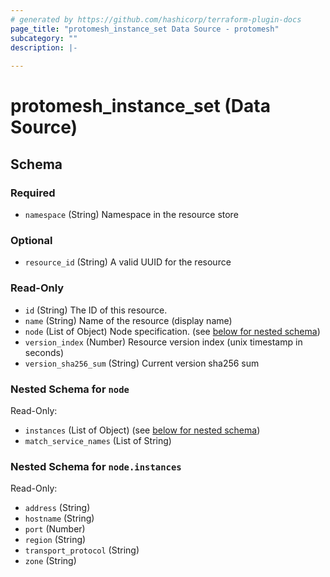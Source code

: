 ```yaml
---
# generated by https://github.com/hashicorp/terraform-plugin-docs
page_title: "protomesh_instance_set Data Source - protomesh"
subcategory: ""
description: |-
  
---
```


# protomesh_instance_set (Data Source)





<!-- schema generated by tfplugindocs -->
## Schema

### Required

- `namespace` (String) Namespace in the resource store

### Optional

- `resource_id` (String) A valid UUID for the resource

### Read-Only

- `id` (String) The ID of this resource.
- `name` (String) Name of the resource (display name)
- `node` (List of Object) Node specification. (see [below for nested schema](#nestedatt--node))
- `version_index` (Number) Resource version index (unix timestamp in seconds)
- `version_sha256_sum` (String) Current version sha256 sum

<a id="nestedatt--node"></a>
### Nested Schema for `node`

Read-Only:

- `instances` (List of Object) (see [below for nested schema](#nestedobjatt--node--instances))
- `match_service_names` (List of String)

<a id="nestedobjatt--node--instances"></a>
### Nested Schema for `node.instances`

Read-Only:

- `address` (String)
- `hostname` (String)
- `port` (Number)
- `region` (String)
- `transport_protocol` (String)
- `zone` (String)



